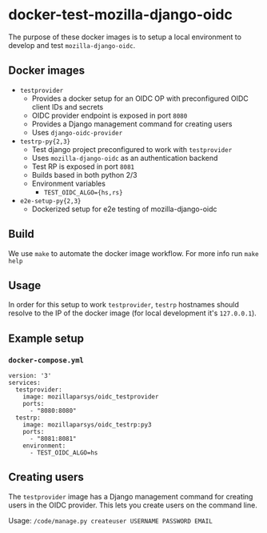 docker-test-mozilla-django-oidc
============================================

The purpose of these docker images is to setup a local environment to develop and test
`mozilla-django-oidc`.

Docker images
---------------

* `testprovider`
    * Provides a docker setup for an OIDC OP with preconfigured OIDC client IDs and secrets
    * OIDC provider endpoint is exposed in port `8080`
    * Provides a Django management command for creating users
    * Uses `django-oidc-provider`
* `testrp-py{2,3}`
    * Test django project preconfigured to work with `testprovider`
    * Uses `mozilla-django-oidc` as an authentication backend
    * Test RP is exposed in port `8081`
    * Builds based in both python 2/3
    * Environment variables
        * `TEST_OIDC_ALGO={hs,rs}`
* `e2e-setup-py{2,3}`
    * Dockerized setup for e2e testing of mozilla-django-oidc

Build
------

We use `make` to automate the docker image workflow.
For more info run `make help`

Usage
------

In order for this setup to work `testprovider`, `testrp` hostnames should resolve to the
IP of the docker image (for local development it's `127.0.0.1`).

Example setup
---------------
### `docker-compose.yml`

```
version: '3'
services:
  testprovider:
    image: mozillaparsys/oidc_testprovider
    ports:
      - "8080:8080"
  testrp:
    image: mozillaparsys/oidc_testrp:py3
    ports:
      - "8081:8081"
    environment:
      - TEST_OIDC_ALGO=hs
```

Creating users
--------------

The `testprovider` image has a Django management command for creating users in
the OIDC provider. This lets you create users on the command line.

Usage: `/code/manage.py createuser USERNAME PASSWORD EMAIL`
